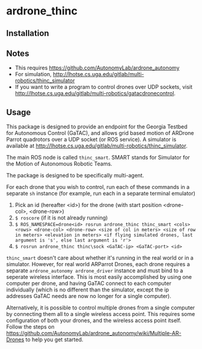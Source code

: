 ardrone\_thinc
=============

Installation
------------


Notes
-----

* This requires https://github.com/AutonomyLab/ardrone_autonomy
* For simulation, http://lhotse.cs.uga.edu/gitlab/multi-robotics/thinc_simulator
* If you want to write a program to control drones over UDP sockets, visit 
  http://lhotse.cs.uga.edu/gitlab/multi-robotics/gatacdronecontrol.

Usage
-----

This package is designed to provide an endpoint for the Georgia Testbed for
Autonomous Control (GaTAC), and allows grid based motion of ARDrone Parrot
quadrotors over a UDP socket (or ROS service).  A simulator is available at
http://lhotse.cs.uga.edu/gitlab/multi-robotics/thinc_simulator.

The main ROS node is called `thinc_smart`.  SMART stands for Simulator for the
Motion of Autonomous Robotic Teams.

The package is designed to be specifically multi-agent.

For each drone that you wish to control, run each of these commands in a
separate `sh` instance (for example, run each in a separate terminal emulator)

1. Pick an id (hereafter \<id\>) for the drone (with start position
\<drone-col\>, \<drone-row\>)
2. `$ roscore` (if it is not already running)
3. `$ ROS_NAMESPACE=drone<id> rosrun ardrone_thinc thinc_smart <cols> <rows> <drone-col> <drone-row> <size of col in meters> <size of row in meters> <elevation in meters> <if flying simulated drones, last argument is 's', else last argument is 'r'>`
4. `$ rosrun ardrone_thinc thinc\sock <GaTAC-ip> <GaTAC-port> <id>`

`thinc_smart` doesn't care about whether it's running in the real world or in
a simulator.  However, for real world ARParrot Drones, each drone requires a
separate `ardrone_autonomy ardrone_driver` instance and must bind to a
seperate wireless interface.  This is most easily accomplished by using one
computer per drone, and having GaTAC connect to each computer individually
(which is no different than the simulator, except the ip addresses GaTAC needs are now no longer for a single computer).

Alternatively, it is possible to control multiple drones from a single computer by connecting them all to a single wireless access point. This requires some configuration of both your drones, and the wireless access point itself.  Follow the steps on https://github.com/AutonomyLab/ardrone_autonomy/wiki/Multiple-AR-Drones to help you get started.

